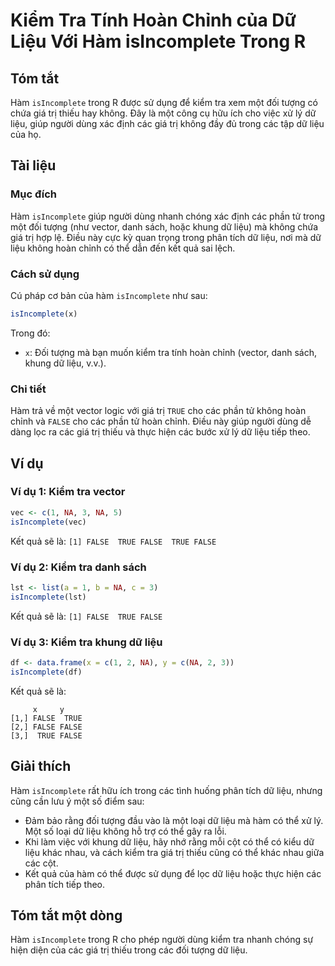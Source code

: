 <!--
Meta Description: # Kiểm Tra Tính Hoàn Chỉnh của Dữ Liệu Với Hàm isIncomplete Trong R ## Tóm tắt Hàm `isIncomplete` trong R được sử dụng để kiểm tra xem một đối tượng c...
Meta Keywords: liệu, các, isincomplete, false, hàm
-->

# Kiểm Tra Tính Hoàn Chỉnh của Dữ Liệu Với Hàm isIncomplete Trong R

## Tóm tắt
Hàm `isIncomplete` trong R được sử dụng để kiểm tra xem một đối tượng có chứa giá trị thiếu hay không. Đây là một công cụ hữu ích cho việc xử lý dữ liệu, giúp người dùng xác định các giá trị không đầy đủ trong các tập dữ liệu của họ.

## Tài liệu
### Mục đích
Hàm `isIncomplete` giúp người dùng nhanh chóng xác định các phần tử trong một đối tượng (như vector, danh sách, hoặc khung dữ liệu) mà không chứa giá trị hợp lệ. Điều này cực kỳ quan trọng trong phân tích dữ liệu, nơi mà dữ liệu không hoàn chỉnh có thể dẫn đến kết quả sai lệch.

### Cách sử dụng
Cú pháp cơ bản của hàm `isIncomplete` như sau:

```R
isIncomplete(x)
```

Trong đó:
- `x`: Đối tượng mà bạn muốn kiểm tra tính hoàn chỉnh (vector, danh sách, khung dữ liệu, v.v.).

### Chi tiết
Hàm trả về một vector logic với giá trị `TRUE` cho các phần tử không hoàn chỉnh và `FALSE` cho các phần tử hoàn chỉnh. Điều này giúp người dùng dễ dàng lọc ra các giá trị thiếu và thực hiện các bước xử lý dữ liệu tiếp theo.

## Ví dụ
### Ví dụ 1: Kiểm tra vector
```R
vec <- c(1, NA, 3, NA, 5)
isIncomplete(vec)
```
Kết quả sẽ là: `[1] FALSE  TRUE FALSE  TRUE FALSE`

### Ví dụ 2: Kiểm tra danh sách
```R
lst <- list(a = 1, b = NA, c = 3)
isIncomplete(lst)
```
Kết quả sẽ là: `[1] FALSE  TRUE FALSE`

### Ví dụ 3: Kiểm tra khung dữ liệu
```R
df <- data.frame(x = c(1, 2, NA), y = c(NA, 2, 3))
isIncomplete(df)
```
Kết quả sẽ là: 
```
     x     y
[1,] FALSE  TRUE
[2,] FALSE FALSE
[3,]  TRUE FALSE
```

## Giải thích
Hàm `isIncomplete` rất hữu ích trong các tình huống phân tích dữ liệu, nhưng cũng cần lưu ý một số điểm sau:
- Đảm bảo rằng đối tượng đầu vào là một loại dữ liệu mà hàm có thể xử lý. Một số loại dữ liệu không hỗ trợ có thể gây ra lỗi.
- Khi làm việc với khung dữ liệu, hãy nhớ rằng mỗi cột có thể có kiểu dữ liệu khác nhau, và cách kiểm tra giá trị thiếu cũng có thể khác nhau giữa các cột.
- Kết quả của hàm có thể được sử dụng để lọc dữ liệu hoặc thực hiện các phân tích tiếp theo.

## Tóm tắt một dòng
Hàm `isIncomplete` trong R cho phép người dùng kiểm tra nhanh chóng sự hiện diện của các giá trị thiếu trong các đối tượng dữ liệu.